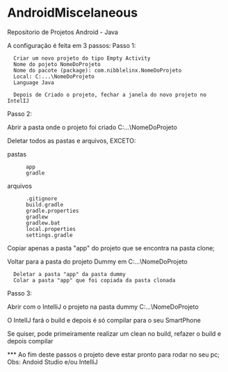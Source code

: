 # AndroidMiscelaneous
Repositorio de Projetos Android - Java

A configuração é feita em 3 passos:
Passo 1:
        
      Criar um novo projeto do tipo Empty Activity      
      Nome do pojeto NomeDoProjeto
      Nome do pacote (package): com.nibblelinx.NomeDoProjeto
      Local: C:...\NomeDoProjeto
      Language Java

      Depois de Criado o projeto, fechar a janela do novo projeto no IntelIJ
Passo 2:       
      
Abrir a pasta onde o projeto foi criado C:...\NomeDoProjeto
        
Deletar todos as pastas e arquivos, EXCETO:

pastas

          app
          gradle

arquivos

          .gitignore
          build.gradle
          gradle.properties
          gradlew
          gradlew.bat
          local.properties
          settings.gradle     
      
Copiar apenas a pasta "app" do projeto que se encontra na pasta clone;
      
Voltar para a pasta do projeto Dummy em C:...\NomeDoProjeto
        
      Deletar a pasta "app" da pasta dummy       
      Colar a pasta "app" que foi copiada da pasta clonada

Passo 3:      
      
Abrir com o IntelliJ o projeto na pasta dummy C:...\NomeDoProjeto
      
O IntelIJ fará o build e depois é só compilar para o seu SmartPhone
           
Se quiser, pode primeiramente realizar um clean no build, refazer o build e depois compilar

*** Ao fim deste passos o projeto deve estar pronto para rodar no seu pc;
Obs: Andoid Studio e/ou IntelliJ

